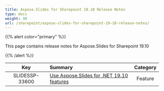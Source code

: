 ```yaml
---
title: Aspose.Slides for Sharepoint 19.10 Release Notes
type: docs
weight: 30
url: /sharepoint/aspose-slides-for-sharepoint-19-10-release-notes/
---
```


{{% alert color="primary" %}} 

This page contains release notes for Aspose.Slides for Sharepoint 19.10

{{% /alert %}} 

|**Key** |**Summary** |**Category** |
| :-: | :- | :-: |
|SLIDESSP-33600|[Use Aspose.Slides for .NET 19.10 features](https://docs.aspose.com/display/slidesnet/Aspose.Slides+for+.NET+19.10+Release+Notes)|Feature|

